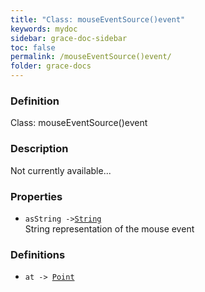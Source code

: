 ```yaml
---
title: "Class: mouseEventSource()event"
keywords: mydoc
sidebar: grace-doc-sidebar
toc: false
permalink: /mouseEventSource()event/
folder: grace-docs
---
```


### Definition
Class: mouseEventSource()event  

### Description
Not currently available...  

### Properties
  
- `asString ->`[`String`]({{site.baseurl}}/404)  
String representation of the mouse event

### Definitions
- `at -> `[`Point`]({{site.baseurl}}/404)  
